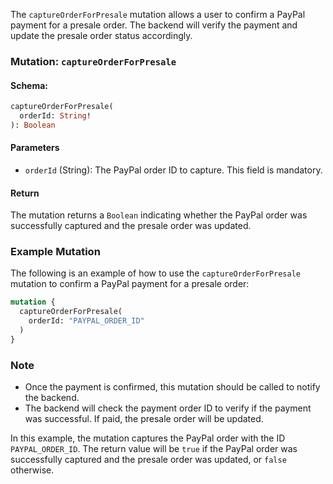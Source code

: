 The `captureOrderForPresale` mutation allows a user to confirm a PayPal payment for a presale order. The backend will verify the payment and update the presale order status accordingly.

### Mutation: `captureOrderForPresale`

#### Schema:
```graphql
captureOrderForPresale(
  orderId: String!
): Boolean
```

#### Parameters

- `orderId` (String): The PayPal order ID to capture. This field is mandatory.

#### Return

The mutation returns a `Boolean` indicating whether the PayPal order was successfully captured and the presale order was updated.

### Example Mutation

The following is an example of how to use the `captureOrderForPresale` mutation to confirm a PayPal payment for a presale order:

```graphql
mutation {
  captureOrderForPresale(
    orderId: "PAYPAL_ORDER_ID"
  )
}
```

### Note

- Once the payment is confirmed, this mutation should be called to notify the backend.
- The backend will check the payment order ID to verify if the payment was successful. If paid, the presale order will be updated.

In this example, the mutation captures the PayPal order with the ID `PAYPAL_ORDER_ID`. The return value will be `true` if the PayPal order was successfully captured and the presale order was updated, or `false` otherwise.